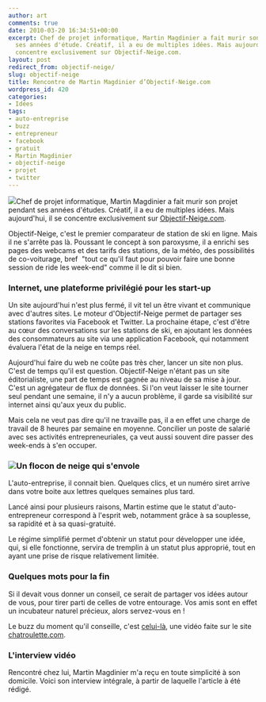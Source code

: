 ```yaml
---
author: art
comments: true
date: 2010-03-20 16:34:51+00:00
excerpt: Chef de projet informatique, Martin Magdinier a fait murir son projet pendant
  ses années d'étude. Créatif, il a eu de multiples idées. Mais aujourd'hui, il se
  concentre exclusivement sur Objectif-Neige.com.
layout: post
redirect_from: objectif-neige/
slug: objectif-neige
title: Rencontre de Martin Magdinier d’Objectif-Neige.com
wordpress_id: 420
categories:
- Idées
tags:
- auto-entreprise
- buzz
- entrepreneur
- facebook
- gratuit
- Martin Magdinier
- objectif-neige
- projet
- twitter
---
```


[![](https://static.irz.fr/2010/03/magdinier-300x264.png)](https://static.irz.fr/2010/03/magdinier.png)Chef de projet informatique, Martin Magdinier a fait murir son projet pendant ses années d'études. Créatif, il a eu de multiples idées. Mais aujourd'hui, il se concentre exclusivement sur [Objectif-Neige.com](http://www.objectif-neige.com).

Objectif-Neige, c'est le premier comparateur de station de ski en ligne. Mais il ne s'arrête pas là. Poussant le concept à son paroxysme, il a enrichi ses pages des webcams et des tarifs des stations, de la météo, des possibilités de co-voiturage, bref  "tout ce qu'il faut pour pouvoir faire une bonne session de ride les week-end" comme il le dit si bien.


### Internet, une plateforme privilégié pour les start-up


Un site aujourd'hui n'est plus fermé, il vit tel un être vivant et communique avec d'autres sites. Le moteur d'Objectif-Neige permet de partager ses stations favorites via Facebook et Twitter. La prochaine étape, c'est d'être au cœur des conversations sur les stations de ski, en ajoutant les données des consommateurs au site via une application Facebook, qui notamment évaluera l'état de la neige en temps réel.

Aujourd'hui faire du web ne coûte pas très cher, lancer un site non plus. C'est de temps qu'il est question. Objectif-Neige n'étant pas un site éditorialiste, une part de temps est gagnée au niveau de sa mise à jour. C'est un agrégateur de flux de données. Si l'on veut laisser le site tourner seul pendant une semaine, il n'y a aucun problème, il garde sa visibilité sur internet ainsi qu'aux yeux du public.

Mais cela ne veut pas dire qu'il ne travaille pas, il a en effet une charge de travail de 8 heures par semaine en moyenne. Concilier un poste de salarié avec ses activités entrepreneuriales, ça veut aussi souvent dire passer des week-ends à s'en occuper.


### [![](https://static.irz.fr/2010/03/objectif-neige-300x294.png)](https://static.irz.fr/2010/03/objectif-neige.png)Un flocon de neige qui s'envole


L'auto-entreprise, il connait bien. Quelques clics, et un numéro siret arrive dans votre boite aux lettres quelques semaines plus tard.

Lancé ainsi pour plusieurs raisons, Martin estime que le statut d'auto-entrepreneur correspond à l'esprit web, notamment grâce à sa souplesse, sa rapidité et à sa quasi-gratuité.

Le régime simplifié permet d'obtenir un statut pour développer une idée, qui, si elle fonctionne, servira de tremplin à un statut plus approprié, tout en ayant une prise de risque relativement limitée.


### Quelques mots pour la fin


Si il devait vous donner un conseil, ce serait de partager vos idées autour de vous, pour tirer parti de celles de votre entourage. Vos amis sont en effet un incubateur naturel précieux, alors servez-vous en !

Le buzz du moment qu'il conseille, c'est [celui-là](http://www.youtube.com/watch?v=32vpgNiAH60), une vidéo faite sur le site [chatroulette.com](http://www.chatroulette.com).


### L'interview vidéo


Rencontré chez lui, Martin Magdinier m'a reçu en toute simplicité à son domicile. Voici son interview intégrale, à partir de laquelle l'article à été rédigé.


